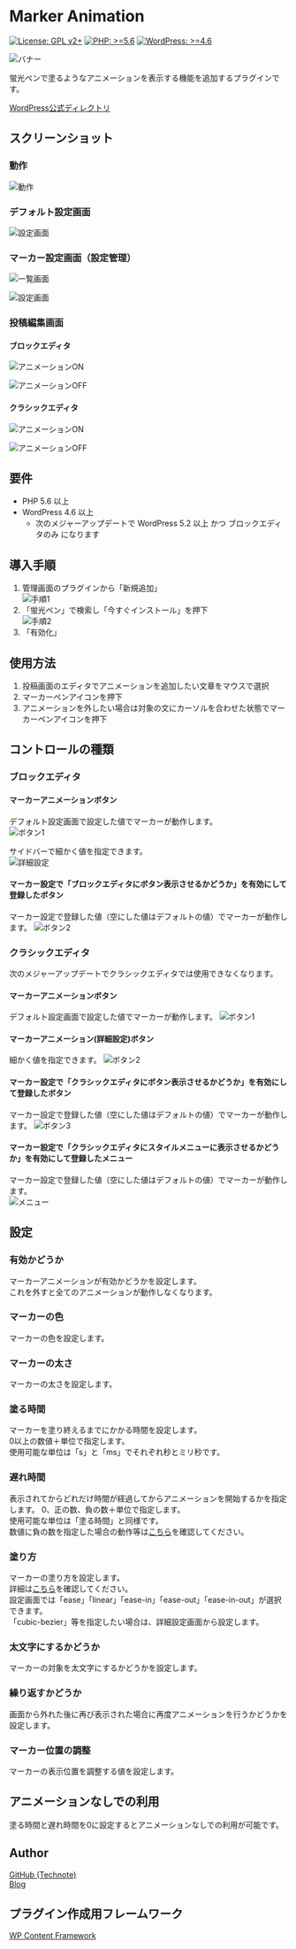 # Marker Animation

[![License: GPL v2+](https://img.shields.io/badge/License-GPL%20v2%2B-blue.svg)](http://www.gnu.org/licenses/gpl-2.0.html)
[![PHP: >=5.6](https://img.shields.io/badge/PHP-%3E%3D5.6-orange.svg)](http://php.net/)
[![WordPress: >=4.6](https://img.shields.io/badge/WordPress-%3E%3D4.6-brightgreen.svg)](https://wordpress.org/)

![バナー](https://raw.githubusercontent.com/technote-space/marker-animation/images/.github/images/banner-772x250.png)

蛍光ペンで塗るようなアニメーションを表示する機能を追加するプラグインです。

[WordPress公式ディレクトリ](https://ja.wordpress.org/plugins/marker-animation/)

## スクリーンショット
### 動作

![動作](https://raw.githubusercontent.com/technote-space/marker-animation/images/.github/images/screenshot-1.gif)

### デフォルト設定画面

![設定画面](https://raw.githubusercontent.com/technote-space/marker-animation/images/.github/images/201901030129.png)

### マーカー設定画面（設定管理）

![一覧画面](https://raw.githubusercontent.com/technote-space/marker-animation/images/.github/images/201902051635.png)

![設定画面](https://raw.githubusercontent.com/technote-space/marker-animation/images/.github/images/201902051631.png)

### 投稿編集画面
#### ブロックエディタ
  
![アニメーションON](https://raw.githubusercontent.com/technote-space/marker-animation/images/.github/images/screenshot-9.gif)

![アニメーションOFF](https://raw.githubusercontent.com/technote-space/marker-animation/images/.github/images/screenshot-10.gif)

#### クラシックエディタ

![アニメーションON](https://raw.githubusercontent.com/technote-space/marker-animation/images/.github/images/screenshot-3.gif)

![アニメーションOFF](https://raw.githubusercontent.com/technote-space/marker-animation/images/.github/images/screenshot-4.gif)

## 要件
- PHP 5.6 以上
- WordPress 4.6 以上
  - 次のメジャーアップデートで WordPress 5.2 以上 かつ ブロックエディタのみ になります

## 導入手順
1. 管理画面のプラグインから「新規追加」  
![手順1](https://raw.githubusercontent.com/technote-space/marker-animation/images/.github/images/201901030113.png)  
2. 「蛍光ペン」で検索し「今すぐインストール」を押下  
![手順2](https://raw.githubusercontent.com/technote-space/marker-animation/images/.github/images/201901030114.png)
3. 「有効化」  

## 使用方法
1. 投稿画面のエディタでアニメーションを追加したい文章をマウスで選択
2. マーカーペンアイコンを押下
3. アニメーションを外したい場合は対象の文にカーソルを合わせた状態でマーカーペンアイコンを押下

## コントロールの種類
### ブロックエディタ
#### マーカーアニメーションボタン
デフォルト設定画面で設定した値でマーカーが動作します。  
![ボタン1](https://raw.githubusercontent.com/technote-space/marker-animation/images/.github/images/201902051620.png)  

サイドバーで細かく値を指定できます。  
![詳細設定](https://raw.githubusercontent.com/technote-space/marker-animation/images/.github/images/sidebar.png)  
#### マーカー設定で「ブロックエディタにボタン表示させるかどうか」を有効にして登録したボタン
マーカー設定で登録した値（空にした値はデフォルトの値）でマーカーが動作します。
![ボタン2](https://raw.githubusercontent.com/technote-space/marker-animation/images/.github/images/201902051621.png)
### クラシックエディタ
次のメジャーアップデートでクラシックエディタでは使用できなくなります。
#### マーカーアニメーションボタン
デフォルト設定画面で設定した値でマーカーが動作します。
![ボタン1](https://raw.githubusercontent.com/technote-space/marker-animation/images/.github/images/201901030454.png)
#### マーカーアニメーション(詳細設定)ボタン
細かく値を指定できます。
![ボタン2](https://raw.githubusercontent.com/technote-space/marker-animation/images/.github/images/201901030455.png)
#### マーカー設定で「クラシックエディタにボタン表示させるかどうか」を有効にして登録したボタン
マーカー設定で登録した値（空にした値はデフォルトの値）でマーカーが動作します。
![ボタン3](https://raw.githubusercontent.com/technote-space/marker-animation/images/.github/images/201901030134.png)
#### マーカー設定で「クラシックエディタにスタイルメニューに表示させるかどうか」を有効にして登録したメニュー
マーカー設定で登録した値（空にした値はデフォルトの値）でマーカーが動作します。  
![メニュー](https://raw.githubusercontent.com/technote-space/marker-animation/images/.github/images/201901030136.png)

## 設定
### 有効かどうか
マーカーアニメーションが有効かどうかを設定します。  
これを外すと全てのアニメーションが動作しなくなります。

### マーカーの色
マーカーの色を設定します。

### マーカーの太さ
マーカーの太さを設定します。

### 塗る時間
マーカーを塗り終えるまでにかかる時間を設定します。  
0以上の数値＋単位で指定します。  
使用可能な単位は「s」と「ms」でそれぞれ秒とミリ秒です。

### 遅れ時間
表示されてからどれだけ時間が経過してからアニメーションを開始するかを指定します。
0、正の数、負の数＋単位で指定します。  
使用可能な単位は「塗る時間」と同様です。  
数値に負の数を指定した場合の動作等は[こちら](https://developer.mozilla.org/ja/docs/Web/CSS/transition-delay)を確認してください。

### 塗り方
マーカーの塗り方を設定します。  
詳細は[こちら](https://developer.mozilla.org/ja/docs/Web/CSS/transition-timing-function)を確認してください。  
設定画面では「ease」「linear」「ease-in」「ease-out」「ease-in-out」が選択できます。  
「cubic-bezier」等を指定したい場合は、詳細設定画面から設定します。

### 太文字にするかどうか
マーカーの対象を太文字にするかどうかを設定します。

### 繰り返すかどうか
画面から外れた後に再び表示された場合に再度アニメーションを行うかどうかを設定します。

### マーカー位置の調整
マーカーの表示位置を調整する値を設定します。

## アニメーションなしでの利用
塗る時間と遅れ時間を0に設定するとアニメーションなしでの利用が可能です。

## Author
[GitHub (Technote)](https://github.com/technote-space)  
[Blog](https://technote.space)

## プラグイン作成用フレームワーク
[WP Content Framework](https://github.com/wp-content-framework/core)
